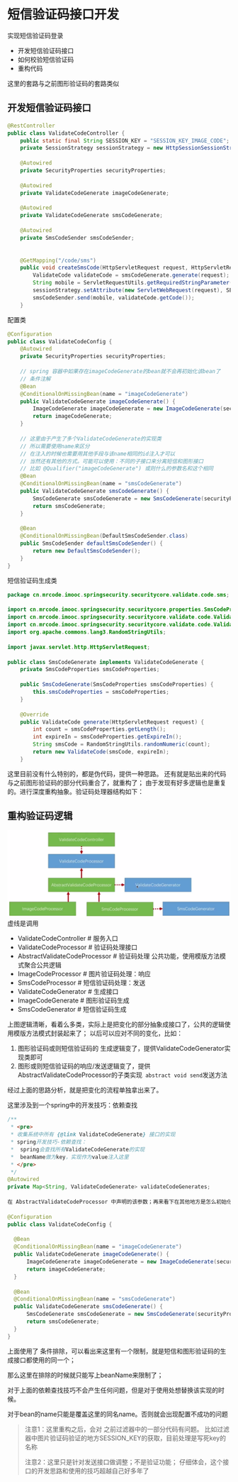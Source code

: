 # 短信验证码接口开发
实现短信验证码登录

* 开发短信验证码接口
* 如何校验短信验证码
* 重构代码


这里的套路与之前图形验证码的套路类似
## 开发短信验证码接口
```java
@RestController
public class ValidateCodeController {
    public static final String SESSION_KEY = "SESSION_KEY_IMAGE_CODE";
    private SessionStrategy sessionStrategy = new HttpSessionSessionStrategy();

    @Autowired
    private SecurityProperties securityProperties;

    @Autowired
    private ValidateCodeGenerate imageCodeGenerate;

    @Autowired
    private ValidateCodeGenerate smsCodeGenerate;

    @Autowired
    private SmsCodeSender smsCodeSender;


    @GetMapping("/code/sms")
    public void createSmsCode(HttpServletRequest request, HttpServletResponse response) throws IOException, ServletRequestBindingException {
        ValidateCode validateCode = smsCodeGenerate.generate(request);
        String mobile = ServletRequestUtils.getRequiredStringParameter(request, "mobile");
        sessionStrategy.setAttribute(new ServletWebRequest(request), SESSION_KEY, validateCode.getCode());
        smsCodeSender.send(mobile, validateCode.getCode());
    }
```
配置类
```java
@Configuration
public class ValidateCodeConfig {
    @Autowired
    private SecurityProperties securityProperties;

    // spring 容器中如果存在imageCodeGenerate的bean就不会再初始化该bean了
    // 条件注解
    @Bean
    @ConditionalOnMissingBean(name = "imageCodeGenerate")
    public ValidateCodeGenerate imageCodeGenerate() {
        ImageCodeGenerate imageCodeGenerate = new ImageCodeGenerate(securityProperties.getCode().getImage());
        return imageCodeGenerate;
    }

    // 这里由于产生了多个ValidateCodeGenerate的实现类
    // 所以需要使用name来区分
    // 在注入的时候也需要用其他手段与该name相同的id注入才可以
    // 当然还有其他的方式。可能可以使用：不同的子接口来分离短信和图形接口
    // 比如 @Qualifier("imageCodeGenerate") 或则什么的参数名和这个相同
    @Bean
    @ConditionalOnMissingBean(name = "smsCodeGenerate")
    public ValidateCodeGenerate smsCodeGenerate() {
        SmsCodeGenerate smsCodeGenerate = new SmsCodeGenerate(securityProperties.getCode().getSms());
        return smsCodeGenerate;
    }

    @Bean
    @ConditionalOnMissingBean(DefaultSmsCodeSender.class)
    public SmsCodeSender defaultSmsCodeSender() {
        return new DefaultSmsCodeSender();
    }
}
```

短信验证码生成类
```java
package cn.mrcode.imooc.springsecurity.securitycore.validate.code.sms;

import cn.mrcode.imooc.springsecurity.securitycore.properties.SmsCodeProperties;
import cn.mrcode.imooc.springsecurity.securitycore.validate.code.ValidateCode;
import cn.mrcode.imooc.springsecurity.securitycore.validate.code.ValidateCodeGenerate;
import org.apache.commons.lang3.RandomStringUtils;

import javax.servlet.http.HttpServletRequest;

public class SmsCodeGenerate implements ValidateCodeGenerate {
    private SmsCodeProperties smsCodeProperties;

    public SmsCodeGenerate(SmsCodeProperties smsCodeProperties) {
        this.smsCodeProperties = smsCodeProperties;
    }

    @Override
    public ValidateCode generate(HttpServletRequest request) {
        int count = smsCodeProperties.getLength();
        int expireIn = smsCodeProperties.getExpireIn();
        String smsCode = RandomStringUtils.randomNumeric(count);
        return new ValidateCode(smsCode, expireIn);
    }
```

这里目前没有什么特别的，都是伪代码，提供一种思路。
还有就是贴出来的代码与之前图形验证码的部分代码重合了，就重构了；
由于发现有好多逻辑也是重复的。进行深度重构抽象。验证码处理器结构如下：

## 重构验证码逻辑

![](/assets/image/imooc/spring_secunity/snipaste_20180804_152437.png)
虚线是调用
* ValidateCodeController  # 服务入口
* ValidateCodeProcessor   # 验证码处理接口
* AbstractValidateCodeProcessor # 验证码处理 公共功能，使用模版方法模式聚合公共逻辑
* ImageCodeProcessor # 图片验证码处理：响应
* SmsCodeProcessor # 短信验证码处理：发送
* ValidateCodeGenerator  # 生成接口
* ImageCodeGenerate  # 图形验证码生成
* SmsCodeGenerator # 短信验证码生成

上图逻辑清晰，看着么多类，实际上是把变化的部分抽象成接口了，公共的逻辑使用模版方法模式封装起来了；
以后可以应对不同的变化，比如：
1. 图形验证码或则短信验证码的 生成逻辑变了，提供ValidateCodeGenerator实现类即可
2. 图形或则短信验证码的响应/发送逻辑变了，提供AbstractValidateCodeProcessor的子类实现` abstract void send`发送方法

经过上面的思路分析，就是把变化的流程单独拿出来了。

这里涉及到一个spring中的开发技巧：依赖查找

```java
/**
 * <pre>
 * 收集系统中所有 {@link ValidateCodeGenerate} 接口的实现
 * spring开发技巧-依赖查找：
 *  spring会查找所有ValidateCodeGenerate的实现
 *  beanName做为key，实现作为value注入这里
 * </pre>
 */
@Autowired
private Map<String, ValidateCodeGenerate> validateCodeGenerates;

在 AbstractValidateCodeProcessor 中声明的该参数；再来看下在其他地方是怎么初始化的

@Configuration
public class ValidateCodeConfig {

  @Bean
  @ConditionalOnMissingBean(name = "imageCodeGenerate")
  public ValidateCodeGenerate imageCodeGenerate() {
      ImageCodeGenerate imageCodeGenerate = new ImageCodeGenerate(securityProperties.getCode().getImage());
      return imageCodeGenerate;
  }

  @Bean
  @ConditionalOnMissingBean(name = "smsCodeGenerate")
  public ValidateCodeGenerate smsCodeGenerate() {
      SmsCodeGenerate smsCodeGenerate = new SmsCodeGenerate(securityProperties.getCode().getSms());
      return smsCodeGenerate;
  }
}
```

上面使用了 条件排除，可以看出来这里有一个限制，就是短信和图形验证码的生成接口都使用的同一个；

那么这里在排除的时候就只能写上beanName来限制了；

对于上面的依赖查找技巧不会产生任何问题，但是对于使用处想替换该实现的时候。

对于bean的name只能是覆盖这里的同名name。否则就会出现配置不成功的问题

> 注意1：这里重构之后，会对 之前过滤器中的一部分代码有问题。
>       比如过滤器中图片验证码验证的地方SESSION_KEY的获取，目前处理是写死key的名称
>
> 注意2：这里只是针对发送接口做调整；不是验证功能；
>       仔细体会，这个接口的开发思路和使用的技巧超越自己好多年了
